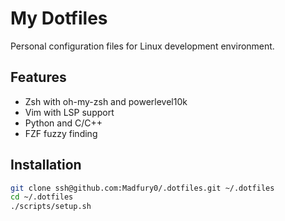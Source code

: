 # My Dotfiles

Personal configuration files for Linux development environment.

## Features

- Zsh with oh-my-zsh and powerlevel10k
- Vim with LSP support
- Python and C/C++
- FZF fuzzy finding

## Installation

```bash
git clone ssh@github.com:Madfury0/.dotfiles.git ~/.dotfiles
cd ~/.dotfiles
./scripts/setup.sh
